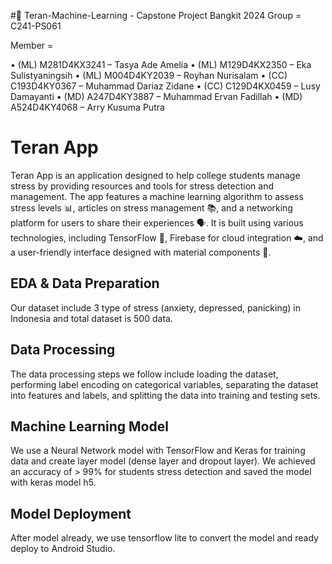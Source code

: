 #👥 Teran-Machine-Learning - Capstone Project Bangkit 2024
Group = C241-PS061

Member =

   • (ML) M281D4KX3241 – Tasya Ade Amelia 
   • (ML) M129D4KX2350 – Eka Sulistyaningsih
   • (ML) M004D4KY2039 – Royhan Nurisalam 
   • (CC) C193D4KY0367 – Muhammad Dariaz Zidane
   • (CC) C129D4KX0459 – Lusy Damayanti
   • (MD) A247D4KY3887 – Muhammad Ervan Fadillah 
   • (MD) A524D4KY4068 – Arry Kusuma Putra 

# Teran App
Teran App is an application designed to help college students manage stress by providing resources and tools for stress detection and management. The app features a machine learning algorithm to assess stress levels 📊, articles on stress management 📚, and a networking platform for users to share their experiences 🗣️. It is built using various technologies, including TensorFlow 🧠, Firebase for cloud integration ☁️, and a user-friendly interface designed with material components 💎.

## EDA & Data Preparation
Our dataset include 3 type of stress (anxiety, depressed, panicking) in Indonesia and total dataset is 500 data.

## Data Processing
The data processing steps we follow include loading the dataset, performing label encoding on categorical variables, separating the dataset into features and labels, and splitting the data into training and testing sets.

## Machine Learning Model
We use a Neural Network model with TensorFlow and Keras for training data and create layer model (dense layer and dropout layer). We achieved an accuracy of > 99% for students stress detection and saved the model with keras model h5.

## Model Deployment
After model already, we use tensorflow lite to convert the model and ready deploy to Android Studio.
